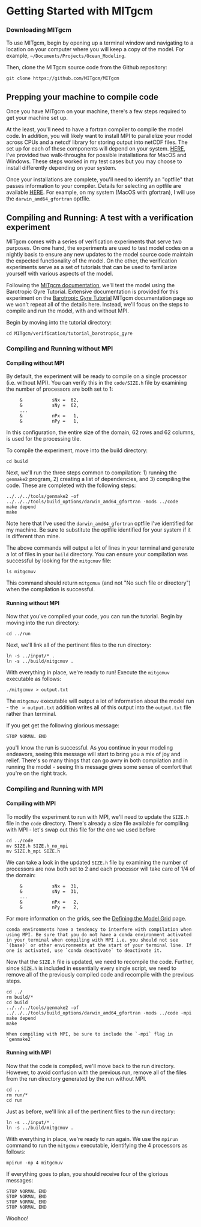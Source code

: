 # Getting Started with MITgcm


### Downloading MITgcm
To use MITgcm, begin by opening up a terminal window and navigating to a location on your computer where you will keep a copy of the model. For example, `~/Documents/Projects/Ocean_Modeling`.

Then, clone the MITgcm source code from the Github repository:
```
git clone https://github.com/MITgcm/MITgcm
```

## Prepping your machine to compile code
Once you have MITgcm on your machine, there's a few steps required to get your machine set up.

At the least, you'll need to have a fortran compiler to compile the model code. In addition, you will likely want to install MPI to parallelize your model across CPUs and a netcdf library for storing output into netCDF files. The set up for each of these components will depend on your system. [HERE](https://profmikewood.github.io/ocean_modeling_book/getting_started/installing_compiler_and_mpi.html), I've provided two walk-throughs for possible installations for MacOS and Windows. These steps worked in my test cases but you may choose to install differently depending on your system.

Once your installations are complete, you'll need to identify an "optfile" that passes information to your compiler. Details for selecting an optfile are available [HERE](https://profmikewood.github.io/ocean_modeling_book/mitgcm/choosing_an_optfile.html). For example, on my system (MacOS with gfortran), I will use the `darwin_amd64_gfortran` optfile.


## Compiling and Running: A test with a verification experiment

MITgcm comes with a series of verification experiments that serve two purposes. On one hand, the experiments are used to test model codes on a nightly basis to ensure any new updates to the model source code maintain the expected functionality of the model. On the other, the verification experiments serve as a set of tutorials that can be used to familiarize yourself with various aspects of the model. 

Following the [MITgcm documentation](https://mitgcm.readthedocs.io/en/latest/), we'll test the model using the Barotropic Gyre Tutorial. Extensive documentation is provided for this experiment on the [Barotropic Gyre Tutorial](https://mitgcm.readthedocs.io/en/latest/examples/barotropic_gyre/barotropic_gyre.html) MITgcm documentation page so we won't repeat all of the details here. Instead, we'll focus on the steps to compile and run the model, with and without MPI.

Begin by moving into the tutorial directory:
```
cd MITgcm/verification/tutorial_barotropic_gyre
```

### Compiling and Running without MPI

#### Compiling without MPI
By default, the experiment will be ready to compile on a single processor (i.e. without MPI). You can verify this in the `code/SIZE.h` file by examining the number of processors are both set to 1:
```
     &           sNx =  62,
     &           sNy =  62,
     ...
     &           nPx =   1,
     &           nPy =   1,
```
In this configuration, the entire size of the domain, 62 rows and 62 columns, is used for the processing tile.

To compile the experiment, move into the build directory:
```
cd build
```

Next, we'll run the three steps common to compilation: 1) running the `genmake2` program, 2) creating a list of dependencies, and 3) compiling the code. These are completed with the following steps:
```
../../../tools/genmake2 -of ../../../tools/build_options/darwin_amd64_gfortran -mods ../code
make depend
make
```

Note here that I've used the `darwin_amd64_gfortran` optfile I've identified for my machine. Be sure to substitute the optfile identified for your system if it is different than mine.

The above commands will output a lot of lines in your terminal and generate a lot of files in your `build` directory. You can ensure your compilation was successful by looking for the `mitgcmuv` file:
```
ls mitgcmuv
```

This command should return `mitgcmuv` (and not "No such file or directory") when the compilation is successful.

#### Running without MPI
Now that you've compiled your code, you can run the tutorial. Begin by moving into the run directory:
```
cd ../run
```

Next, we'll link all of the pertinent files to the run directory:
```
ln -s ../input/* .
ln -s ../build/mitgcmuv .
```

With everything in place, we're ready to run! Execute the `mitgcmuv` executable as follows:
```
./mitgcmuv > output.txt
```

The `mitgcmuv` executable will output a lot of information about the model run - the ` > output.txt` addition writes all of this output into the `output.txt` file rather than terminal.

If you get get the following glorious message:
```
STOP NORMAL END
```
you'll know the run is successful. As you continue in your modeling endeavors, seeing this message will start to bring you a mix of joy and relief. There's so many things that can go awry in both compilation and in running the model - seeing this message gives some sense of comfort that you're on the right track.



### Compiling and Running with MPI

#### Compiling with MPI
To modify the experiment to run with MPI, we'll need to update the `SIZE.h` file in the `code` directory. There's already a size file available for compiling with MPI - let's swap out this file for the one we used before
```
cd ../code
mv SIZE.h SIZE.h_no_mpi
mv SIZE.h_mpi SIZE.h
```

We can take a look in the updated `SIZE.h` file by examining the number of processors are now both set to 2 and each processor will take care of 1/4 of the domain:
```
     &           sNx =  31,
     &           sNy =  31,
     ...
     &           nPx =   2,
     &           nPy =   2,
```
For more information on the grids, see the [Defining the Model Grid](https://profmikewood.github.io/ocean_modeling_book/mitgcm/defining_the_grid.html) page.

```{warning}
conda environments have a tendency to interfere with compilation when using MPI. Be sure that you do not have a conda environment activated in your terminal when compiling with MPI i.e. you should not see `(base)` or other environments at the start of your terminal line. If one is activated, use `conda deactivate` to deactivate it.
```

Now that the `SIZE.h` file is updated, we need to recompile the code. Further, since `SIZE.h` is included in essentially every single script, we need to remove all of the previously compiled code and recompile with the previous steps. 
```
cd ../
rm build/*
cd build
../../../tools/genmake2 -of ../../../tools/build_options/darwin_amd64_gfortran -mods ../code -mpi
make depend
make
```

```{note}
When compiling with MPI, be sure to include the `-mpi` flag in `genmake2`
```

#### Running with MPI
Now that the code is compiled, we'll move back to the run directory. However, to avoid confusion with the previous run, remove all of the files from the run directory generated by the run without MPI.
```
cd ..
rm run/*
cd run
```

Just as before, we'll link all of the pertinent files to the run directory:
```
ln -s ../input/* .
ln -s ../build/mitgcmuv .
```

With everything in place, we're ready to run again. We use the `mpirun` command to run the `mitgcmuv` executable, identifying the 4 processors as follows:
```
mpirun -np 4 mitgcmuv
```

If everything goes to plan, you should receive four of the glorious messages:
```
STOP NORMAL END
STOP NORMAL END
STOP NORMAL END
STOP NORMAL END
```

Woohoo!

